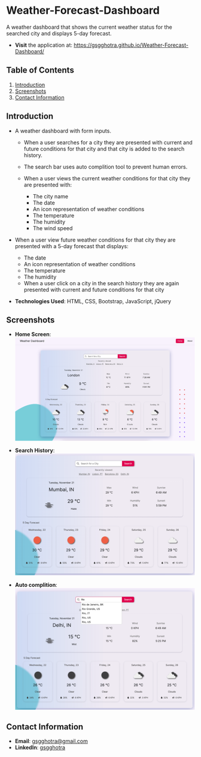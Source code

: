 # Weather-Forecast-Dashboard
A weather dashboard that shows the current weather status for the searched city and displays 5-day forecast.


- **Visit** the application at: https://gsgghotra.github.io/Weather-Forecast-Dashboard/

## Table of Contents

1. [Introduction](#introduction)
2. [Screenshots](#screenshots)
3. [Contact Information](#contact-information)

## Introduction

* A weather dashboard with form inputs.
  * When a user searches for a city they are presented with current and future conditions for that city and that city is added to the search history.
  * The search bar uses auto complition tool to prevent human errors.

  * When a user views the current weather conditions for that city they are presented with:
    * The city name
    * The date
    * An icon representation of weather conditions
    * The temperature
    * The humidity
    * The wind speed

* When a user view future weather conditions for that city they are presented with a 5-day forecast that displays:
    * The date
    * An icon representation of weather conditions
    * The temperature
    * The humidity
  * When a user click on a city in the search history they are again presented with current and future conditions for that city

- **Technologies Used**: HTML, CSS, Bootstrap, JavaScript, jQuery

## Screenshots
- **Home Screen**:
![Alt text](assets/images/screenshots/homescreen.png)

- **Search History**:
![Alt text](assets/images/screenshots/differentCity.png)

- **Auto complition**:
![Alt text](assets/images/screenshots/autocomplition.png)


## Contact Information

- **Email**: gsgghotra@gmail.com
- **LinkedIn**: [gsgghotra](https://www.linkedin.com/in/gsgghotra/)